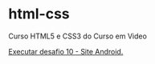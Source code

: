 # html-css
 Curso HTML5 e CSS3 do Curso em Video

<a href="https://rodrigop182.github.io/html-css/M%C3%B3dulo%202/des10/android.html">Executar desafio 10 - Site Android.</a>